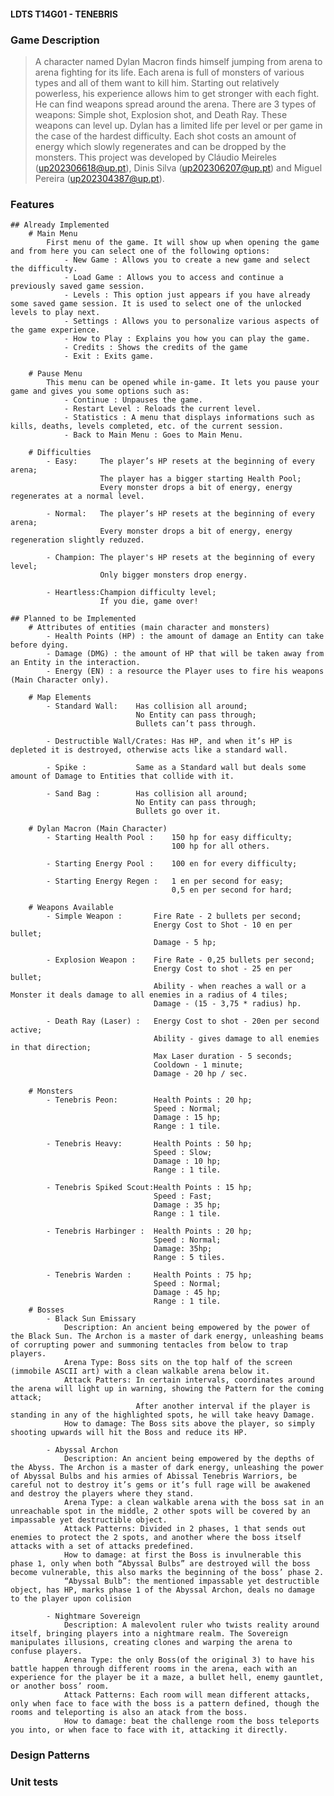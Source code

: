 #### LDTS T14G01 - TENEBRIS

### Game Description

> A character named Dylan Macron finds himself jumping from arena to arena fighting for its life. Each arena is full of monsters of various types and all of them want to kill him.
> Starting out relatively powerless, his experience allows him to get stronger with each fight. He can find weapons spread around the arena. There are 3 types of weapons: Simple shot, Explosion shot, and Death Ray.
> These weapons can level up. Dylan has a limited life per level or per game in the case of the hardest difficulty. Each shot costs an amount of energy which slowly regenerates and can be dropped by the monsters.
This project was developed by Cláudio Meireles (up202306618@up.pt), Dinis Silva (up202306207@up.pt) and Miguel Pereira (up202304387@up.pt).

### Features
    ## Already Implemented
        # Main Menu
            First menu of the game. It will show up when opening the game and from here you can select one of the following options:
                - New Game : Allows you to create a new game and select the difficulty.
                - Load Game : Allows you to access and continue a previously saved game session.
                - Levels : This option just appears if you have already some saved game session. It is used to select one of the unlocked levels to play next.
                - Settings : Allows you to personalize various aspects of the game experience.
                - How to Play : Explains you how you can play the game.
                - Credits : Shows the credits of the game 
                - Exit : Exits game.

        # Pause Menu
            This menu can be opened while in-game. It lets you pause your game and gives you some options such as:
                - Continue : Unpauses the game.
                - Restart Level : Reloads the current level.
                - Statistics : A menu that displays informations such as kills, deaths, levels completed, etc. of the current session.
                - Back to Main Menu : Goes to Main Menu.

        # Difficulties
            - Easy:     The player’s HP resets at the beginning of every arena; 
                        The player has a bigger starting Health Pool;
                        Every monster drops a bit of energy, energy regenerates at a normal level.	

            - Normal:   The player’s HP resets at the beginning of every arena;
                        Every monster drops a bit of energy, energy regeneration slightly reduzed.

            - Champion: The player's HP resets at the beginning of every level;
                        Only bigger monsters drop energy.

            - Heartless:Champion difficulty level;
                        If you die, game over!
    
    ## Planned to be Implemented
        # Attributes of entities (main character and monsters)
            - Health Points (HP) : the amount of damage an Entity can take before dying.
            - Damage (DMG) : the amount of HP that will be taken away from an Entity in the interaction.
            - Energy (EN) : a resource the Player uses to fire his weapons (Main Character only).

        # Map Elements
            - Standard Wall:    Has collision all around;
                                No Entity can pass through;
                                Bullets can’t pass through.

            - Destructible Wall/Crates: Has HP, and when it’s HP is depleted it is destroyed, otherwise acts like a standard wall.

            - Spike :           Same as a Standard wall but deals some amount of Damage to Entities that collide with it.
            
            - Sand Bag :        Has collision all around;
                                No Entity can pass through;
                                Bullets go over it.
        
        # Dylan Macron (Main Character)
            - Starting Health Pool :    150 hp for easy difficulty;
                                        100 hp for all others.

            - Starting Energy Pool :    100 en for every difficulty;
    
            - Starting Energy Regen :   1 en per second for easy;
                                        0,5 en per second for hard;

        # Weapons Available
            - Simple Weapon :       Fire Rate - 2 bullets per second;
                                    Energy Cost to Shot - 10 en per bullet;
                                    Damage - 5 hp;
            
            - Explosion Weapon :    Fire Rate - 0,25 bullets per second;
                                    Energy Cost to shot - 25 en per bullet;
                                    Ability - when reaches a wall or a Monster it deals damage to all enemies in a radius of 4 tiles;
                                    Damage - (15 - 3,75 * radius) hp.

            - Death Ray (Laser) :   Energy Cost to shot - 20en per second active;
                                    Ability - gives damage to all enemies in that direction;
                                    Max Laser duration - 5 seconds;
                                    Cooldown - 1 minute;
                                    Damage - 20 hp / sec.

        # Monsters
            - Tenebris Peon:        Health Points : 20 hp; 
                                    Speed : Normal;
                                    Damage : 15 hp;
                                    Range : 1 tile.

            - Tenebris Heavy:       Health Points : 50 hp;
                                    Speed : Slow;       
                                    Damage : 10 hp;
                                    Range : 1 tile.
            
            - Tenebris Spiked Scout:Health Points : 15 hp;
                                    Speed : Fast;
                                    Damage : 35 hp;     
                                    Range : 1 tile.
            
            - Tenebris Harbinger :  Health Points : 20 hp;
                                    Speed : Normal;
                                    Damage: 35hp;
                                    Range : 5 tiles.
            
            - Tenebris Warden :     Health Points : 75 hp;     
                                    Speed : Normal;
                                    Damage : 45 hp;
                                    Range : 1 tile.
        # Bosses
            - Black Sun Emissary
                Description: An ancient being empowered by the power of the Black Sun. The Archon is a master of dark energy, unleashing beams of corrupting power and summoning tentacles from below to trap players.
                Arena Type: Boss sits on the top half of the screen (immobile ASCII art) with a clean walkable arena below it.
                Attack Patters: In certain intervals, coordinates around the arena will light up in warning, showing the Pattern for the coming attack; 
                                After another interval if the player is standing in any of the highlighted spots, he will take heavy Damage.
                How to damage: The Boss sits above the player, so simply shooting upwards will hit the Boss and reduce its HP.

            - Abyssal Archon
                Description: An ancient being empowered by the depths of the Abyss. The Archon is a master of dark energy, unleashing the power of Abyssal Bulbs and his armies of Abissal Tenebris Warriors, be careful not to destroy it’s gems or it’s full rage will be awakened and destroy the players where they stand.
                Arena Type: a clean walkable arena with the boss sat in an unreachable spot in the middle, 2 other spots will be covered by an impassable yet destructible object.
                Attack Patterns: Divided in 2 phases, 1 that sends out enemies to protect the 2 spots, and another where the boss itself attacks with a set of attacks predefined.
                How to damage: at first the Boss is invulnerable this phase 1, only when both “Abyssal Bulbs” are destroyed will the boss become vulnerable, this also marks the beginning of the boss’ phase 2.
                “Abyssal Bulb”: the mentioned impassable yet destructible object, has HP, marks phase 1 of the Abyssal Archon, deals no damage to the player upon colision

            - Nightmare Sovereign
                Description: A malevolent ruler who twists reality around itself, bringing players into a nightmare realm. The Sovereign manipulates illusions, creating clones and warping the arena to confuse players.
                Arena Type: the only Boss(of the original 3) to have his battle happen through different rooms in the arena, each with an experience for the player be it a maze, a bullet hell, enemy gauntlet, or another boss’ room.
                Attack Patterns: Each room will mean different attacks, only when face to face with the boss is a pattern defined, though the rooms and teleporting is also an atack from the boss.
                How to damage: beat the challenge room the boss teleports you into, or when face to face with it, attacking it directly.

### Design Patterns


###  Unit tests